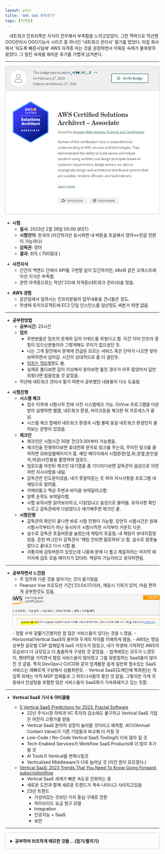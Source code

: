 ```yaml
---
layout: post
title: "AWS SAA 취득후기"
tags: [자격증]
---
```


　네트워크 인프라쪽은 지식이 전무해서 부족함을 느끼고있었다. 그런 맥락으로 작년엔 OOO관리사 OOO기능사 시리즈 중 하나인 '네트워크 관리사' 필기를 땄었다. 마침 회사에서 '되도록 빠른시일에' AWS 자격증 따는 것을 권장하면서 미뤄둔 숙제가 불쑥찾아왔었다. 그 밀린 숙제를 해치운 후기를 가볍게 남겨본다.
<!--more-->
<hr/>

<p align="center" style="color:gray">
    <img src="/public/img/2023-02-28-01.png" style="border:1px solid #cdcdcd; border-radius:0.3rem"/>
</p>

- **시험**
    - **일시**: 2023년 2월 28일 00:00 (KST)
    - **시험언어**: 한국어 (이긴하지만 응시화면 내 버튼을 토글해서 영어↔한글 전환이 가능하다)
    - **감독관**: 영어
    - **결과**: 취득 ( 700점대 )
<p></p>

- **사전지식**
    - 간간이 백엔드 단에서 API를 구현할 일이 있긴하지만, k8s와 같은 오케스트레이션 지식은 부족함.
    - 관련 자격증으로는 작년('22)에 자격증(네트워크 관리사)을 땄음.
<p></p>

- **AWS 경험**
    - 같은팀에서 일하시는 인프라분들의 업무내용을 건너들은 정도.
    - 학생때 토이프로젝트에 EC2 단일 인스턴스를 일년정도 써본거 외엔 없음.

<hr/>

- **공부한방법**
    - **공부시간:** 25시간 
    - **덤프**
        - 주변분들은 덤프의 문제와 답의 키워드를 외웠다고 함. 이건 이미 인프라 경험이 있으신분들이라 그렇게해도 무리가 없으셨던 듯.
        - 나는 그게 잘안돼서 문제에 언급된 모르는 서비스 혹은 단어가 나오면 찾아보며하면서 넘어감. 시간이 상대적으로 좀 더 걸린듯.
        - <u>덤프는 150개</u>정도 봄.
        - 실제로 풀다보면 답이 이상해서 찾아보면 틀린 경우가 아주 많았어서 답만 외웠다면 힘들었을 것 같았음.
    - 작년에 네트워크 관리사 필기 따면서 공부했던 내용들이 다소 도움됨
<p></p>

- **시험진행**
    - **시스템 체크**
        - 접수 이후에 시험시작 전에 사전 시스템체크 가능. OnVue 프로그램을 다운받아 실행하면 웹캠, 네트워크 환경, 마이크등을 체크한 뒤 프로세스가 끝남.
        - 시스템 체크 할때의 네트워크 환경과 시험 볼때 동일 네트워크 환경인지 물어보는 문항이 있었음.
    - **체크인**
        - 체크인은 시험시간 30분 전(23:30)부터 가능했음.
        - 체크인을 진행하다보면 휴대전화 문자로 링크를 주는데, 주어진 링크를 클릭하면 모바일웹페이지가 뜸. 해당 페이지에서 시험환경(앞,뒤,양옆,본인셀카,여권)사진들을 촬영하여 업로드.
        - 업로드를 마친뒤 체크인 대기열을 좀 기다리다보면 감독관이 음성으로 이런저런 지시사항을 내림.
        - 감독관은 인도분이셨음. 내가 못알아듣는 듯 하자 지시사항을 프로그램 내 채팅으로 알려줌.
        - 카메라들고 책상 주변과 바닥을 보여달라고함.
        - 양쪽 손목도 보여달라함.
        - 시험 유의사항 읽어보라하고, 다읽었냐고 음성으로 물어봄. 유의사항 확인누르고 감독관에게 다읽었다고 얘기해주면 체크인 끝.
    - **시험진행**
        - 감독관의 확인이 끝나면 바로 시험 진행이 가능함. 당연히 시험시간은 원래 시험시각부터가 아닌 응시자가 시험시작한 시각부터 카운트 다운.
        - 실수로 감독관 호출버튼을 눌렀는데 채팅이 호출됨. 내 채팅이 보내지질않았음. 흔한 버그인지 감독관이 '채팅 안되면 말로하라'고 함. 실수로 잘못눌렀다고 끝내고 다시 시험 봄.
        - 귀퉁이에 검토버튼이 있었는데 나중에 문제 다 풀고 제출하려는 마지막 페이지에 검토 모음 페이지가 있더라. 책갈피 기능이라고 생각하면됨.

<hr/>

- **공부하면서 느낀점**
    - 주 업무와 다른 것을 알아가는 것이 즐거웠음
    - Pearson Vue 프로모션 기간('23.04.17)이라, 재응시 기회가 있어, 마음 편하게 공부한것도 있음.
    <img src="/public/img/2023-02-28-00.PNG" style="border:1px solid #cdcdcd; border-radius:0.3rem"/>
    - 정말 수박 겉핥기긴했지만 참 많은 서비스들이 있다는 것을 느꼈음.
    - Horizontal/Vertical SaaS의 용어와 두개의 차이를 이해하게 됐음.
    - AWS는 명실상부한 글로벌 CSP 업체답게 IaaS 가짓수가 많았고, 내가 학생때 기억하던 AWS의 모습보다 더 규모있고 더 촘촘하게 구성된 것 같았음.
    - 업계에있는 모두가 느꼈듯이, 팬데믹을 거치면서 협업 서비스들이 많아졌고 그를 뒷받침하는 SaaS들이 많아진 것 같음. 특히 DevOps나 CI/CD와 같이 업계불문 쉽게 일반화 할수있는 SaaS 서비스는 재빠르게 구성해서 상품화한듯.
    - Vertical SaaS(도메인에 특화된)는 게임쪽 외에는 아직 MSP 업체들과 그 파트너사들의 몫인 것 같음. 그렇지만 각계 각층에서 컨설팅을 포함한 많은 서비스들이 SaaS화가 가속화돼가고 있는 듯함.

<hr/>

- **Vertical SaaS 기사 & 아티클들**

    - [5 Vertical SaaS Predictions for 2023, Fractal Software]("https://medium.com/@verticalsaas/5-vertical-saas-predictions-for-2023-7c2b691d0b73")
        - 22년 주식시장 하락과 VC 투자의 감소에도 불구하고 Vertical SaaS 기업은 여전히 고평가를 받음
        - Vertical SaaS 분야의 성장이 놀라울 것이라고 예측함. ACV(Annual Contact Value)가 기존 기업들과 비교해 더 커질 것
        - Low-Code / No-Code Vertical SaaS Tooling이 더욱 많아 질 것
        - Tech-Enabled Services가 Workflow SaaS Products에 더 많이 추가될 것
        - AI Tools가 Vertical를 변혁시킬것
        - Verticalized Middleware가 더욱 늘어날 것 (이건 뭔지 모르겠다.)
    - [Vertical SaaS: 2023 Trends That You Need To Know Going Forward, subscriptionflow]("https://www.subscriptionflow.com/2023/01/vertical-saas-trends-2023/")
        - Vertical SaaS 세계가 빠른 속도로 진화하는 중
        - 새로운 도전과 함께 새로운 트렌드가 계속 나타나고 사라지고있음
        - 23년 트랜드
            - 가성비있는 것보단 가치 중심 구매로 전환
            - 하이브리드 요금 청구 모델
            - Integration
            - 인공지능 + SaaS
            - 보안


<hr/>

<details style="border:1px solid #cdcdcd; padding:1rem;border-radius:0.3rem">
<summary style="cursor:pointer;font-weight:bold">공부하며 러프하게 메모한 것들... (접기/펼치기)</summary>
<div markdown="1">
- Amazon Cloud Front: HTTP 동적컨텐츠를 사용자에게 배포하는 서비스
- Global Accelator: (4계층, 고정IP) API 가용성 및 성능향상 서비스
- Route 53 : DNS
- S3 Transfer Accelation: 버킷장거리 파일 전송 / 데이터 집계에 유용
- Basion Host: 침입차단 소프트웨어 설치된 G/W
- Lambda: 이벤트에 대한 응답으로 코드를 실행하고 자동으로 기본 컴퓨팅 리소스를 관리하는 서버리스 컴퓨팅 서비스
- Amplify: 프론트엔드를 위한 B/E 생성서비스
- AWS Secrets Manager
- Data
    - Dynamo DB: Key-Indexing 관리가 엄격한 NoSql DB
    - RedShift: 페타바이트급 웨어하우스 서비스
    - Aurora: RDB
        - Replica: Read 전용 DB인스턴스
    - AWS EMR: 빅데이터 플랫폼
    - S3: 객체(버킷)단위로 저장하는 DB서비스
        - Intelligent Tiering: 예측할수없는 패턴일때 사용
        - Glacier: 장기백업을 위한 서비스
    - AWS Glue: 통합데이터 서비스: 기계학습. 여러소스에 접근할수있게함
        - 작업북마크: 작업상태정보를 저장하는 곳
- 권한
    - IAM: 리소스에 접근할 수 있는 적절한 수준의 권한 제공
        - 정책 (Policy): 권한을 부여하는 방법
        - 역할 (Role): 사용자와 유사하나 다수가 같은 역할을 맡을 수 있다.
    - Key Management Service: 암호화 키를 생성하고 제어하는 서비스
    - AWS Secrets Manager: App S/V 및 리소스 액세스를 보호
    - AWS Control Tower
    - AWS Organization
    - AWS Inspector: 지속적으로 취약성을 스캔 및 관리하는 서비스
    - Amazon GuardDuty: 계정보호시스템
    - AWS Certi Manager: SSL / TLS 관리하는 서비스
- 보안
    - Firewall Manager
    - AWS WAF
- EC2
    - P: GPU / T: CPU / M: 범용 / MAC: iOS / A: ARM / C: 컴퓨팅 / R: 메모리
- AWS Config : 계정에있는 리소스의 구성을 세부적으로 보고 리소스 관계를 분석해, 시간흐름에 따른 변화를 보는 서비스
- AWS EventBus: 이벤트를 감지하는 서비스
- SnowBall Edge: 로컬환경간에 데이터를 전송하는 서비스
- Redis: Remote Dictionary Server (키-값 스토리지)
- Elastic Cache: 분산된 인 메모리 데이터 스토어: 개별 EC2에서 세션 참조하도록 추상화 / 캐시환경을 관리하는 서비스
- 인스턴스 계약 종류
    - Spot: 사전약정없이 쓰는 Inst. 남는 공간을 나눠쓰기에 불시에 내려갈 수 있지만 Reserve 보다 싸다. 서비스가 Stateless하거나 불시에 꺼져도 되는 서비스에 사용한다.
    - Reserve: 일년이상 계약해서 쓰는 Inst. OnDemand보단 싸다. 사용량 예측이 될때 쓴다.
    - OnDemand: 사용량대로 지불하는 Inst. 비싸다. 사용량 예측이 안될때 쓴다.
- SQS Queue: 메시지 큐 서비스
    - changeMessageVisibility
- Load Balancer: 로드 밸런싱 해주는 서비스
    - Application LB (6계층)
    - Network LB (4계층)
    - Gateway LB: 방화벽 / 심층 패킹 검사 / 트래픽 교환
- Elastic Inference Accelator: GPU 기반 딥러닝 추론가속 서비스
- File System
    - Active Directory: Window용 LDAP 디렉터리 서비스
    - Amazon Fsx: 완전관리형 서비스 / windows S/W 최신으로 관리함
    - EFS: NFS 기반 파일공유 시스템 (표준 파일 시스템)
- NAT: Network Address Transfer
- AWS Elastic Beanstalck: 알아서 배포해주는 서비스
- Kinesis Data Stream: 내구성 뛰어난 실시간 데이터 스트리밍 서비스
- Colud Formation: 템플릿 및 스택으로 관리하는 리소스 관리도구
- Elastic Block Store: 드라이브 단위 저장 스토리지
- Analysis
    - Athena: 서버리스 대화형 분석 서비스
    - S3 Select: SQL 이용, S3 검색하는 서비스
- MFA (Multi Factor Authentication): 암호이외에 추가로 인증시키게 하는 방법.


</div>